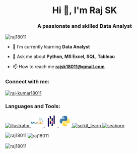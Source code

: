 <!---
- 👋 Hi, I’m @Raj18011
- 👀 I’m interested in ...
- 🌱 I’m currently learning ...
- 💞️ I’m looking to collaborate on ...
- 📫 How to reach me ...
--->
<!---
Raj18011/Raj18011 is a ✨ special ✨ repository because its `README.md` (this file) appears on your GitHub profile.
You can click the Preview link to take a look at your changes.
--->
<h1 align="center">Hi 👋, I'm Raj SK</h1>
<h3 align="center">A passionate and skilled Data Analyst</h3>

<p align="left"> <img src="https://komarev.com/ghpvc/?username=raj18011&label=Profile%20views&color=0e75b6&style=flat" alt="raj18011" /> </p>

- 🌱 I’m currently learning **Data Analyst**

- 💬 Ask me about **Python, MS Excel, SQL, Tableau**

- 📫 How to reach me **rajsk18011@gmail.com**

<h3 align="left">Connect with me:</h3>
<p align="left">
<a href="https://linkedin.com/in/raj-kumar18011" target="blank"><img align="center" src="https://raw.githubusercontent.com/rahuldkjain/github-profile-readme-generator/master/src/images/icons/Social/linked-in-alt.svg" alt="raj-kumar18011" height="30" width="40" /></a>
</p>

<h3 align="left">Languages and Tools:</h3>
<p align="left"> <a href="https://www.adobe.com/in/products/illustrator.html" target="_blank" rel="noreferrer"> <img src="https://www.vectorlogo.zone/logos/adobe_illustrator/adobe_illustrator-icon.svg" alt="illustrator" width="40" height="40"/> </a> <a href="https://www.mysql.com/" target="_blank" rel="noreferrer"> <img src="https://raw.githubusercontent.com/devicons/devicon/master/icons/mysql/mysql-original-wordmark.svg" alt="mysql" width="40" height="40"/> </a> <a href="https://pandas.pydata.org/" target="_blank" rel="noreferrer"> <img src="https://raw.githubusercontent.com/devicons/devicon/2ae2a900d2f041da66e950e4d48052658d850630/icons/pandas/pandas-original.svg" alt="pandas" width="40" height="40"/> </a> <a href="https://www.python.org" target="_blank" rel="noreferrer"> <img src="https://raw.githubusercontent.com/devicons/devicon/master/icons/python/python-original.svg" alt="python" width="40" height="40"/> </a> <a href="https://scikit-learn.org/" target="_blank" rel="noreferrer"> <img src="https://upload.wikimedia.org/wikipedia/commons/0/05/Scikit_learn_logo_small.svg" alt="scikit_learn" width="40" height="40"/> </a> <a href="https://seaborn.pydata.org/" target="_blank" rel="noreferrer"> <img src="https://seaborn.pydata.org/_images/logo-mark-lightbg.svg" alt="seaborn" width="40" height="40"/> </a> </p>

<p><img align="left" src="https://github-readme-stats.vercel.app/api/top-langs?username=raj18011&show_icons=true&locale=en&layout=compact" alt="raj18011" /></p>

<p>&nbsp;<img align="center" src="https://github-readme-stats.vercel.app/api?username=raj18011&show_icons=true&locale=en" alt="raj18011" /></p>

<p><img align="center" src="https://github-readme-streak-stats.herokuapp.com/?user=raj18011&" alt="raj18011" /></p>



































